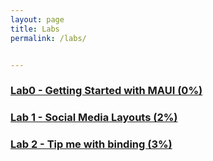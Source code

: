 ```yaml
---
layout: page
title: Labs
permalink: /labs/


---
```


### [Lab0 - Getting Started with MAUI (0%)](../labs/lab0.md) 

### [Lab 1 - Social Media Layouts (2%)](../labs/lab1.md) 

### [Lab 2 - Tip me with binding (3%)](../labs/lab2.md)